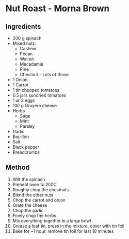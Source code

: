 # Nut Roast - Morna Brown 

## Ingredients

* 200 g spinach
* Mixed nuts:
    * Cashew
    * Pecan
    * Walnut
    * Macadamia
    * Pine
    * Chestnut - Lots of these
* 1 Onion
* 1 Carrot
* 1 tin chopped tomatoes
* 0.5 jars sundried tomatoes
* 1 or 2 eggs
* 100 g Gruyere cheese
* Herbs 
    * Sage
    * Mint
    * Parsley
* Garlic
* Bouillon
* Salt
* Black pepper
* Breadcrumbs

## Method

1. Wilt the spinach
2. Preheat oven to 200C
3. Roughly chop the chestnuts
4. Blend the other nuts
5. Chop the carrot and onion
6. Grate the cheese
7. Chop the garlic
8. Finely chop the herbs
9. Mix everything together in a large bowl
10. Grease a loaf tin, press in the mixture, cover with tin foil
11. Bake for ~1 hour, remove tin foil for last 10 minutes 
